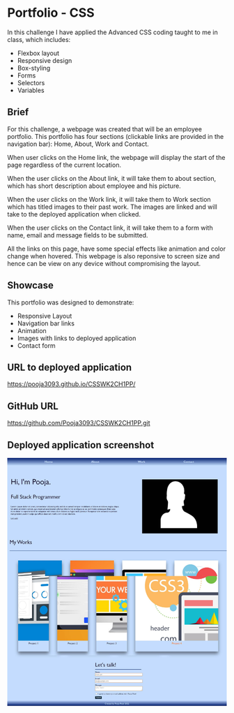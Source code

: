# Portfolio - CSS

In this challenge I have applied the Advanced CSS coding taught to me in class, which includes:

* Flexbox layout
* Responsive design
* Box-styling
* Forms
* Selectors
* Variables

## Brief
For this challenge, a webpage was created that will be an employee portfolio.
This portfolio has four sections (clickable links are provided in the navigation bar): Home, About, Work and Contact.

When user clicks on the Home link, the webpage will display the start of the page regardless of the current location.

When the user clicks on the About link, it will take them to about section, which has short description about employee and his picture.

When the user clicks on the Work link, it will take them to Work section which has titled images to their past work. The images are linked and will take to the deployed application when clicked.

When the user clicks on the Contact link, it will take them to a form with name, email and message fields to be submitted.

All the links on this page, have some special effects like animation and color change when hovered.
This webpage is also reponsive to screen size and hence can be view on any device without compromising the layout.

## Showcase
This portfolio was designed to demonstrate:

* Responsive Layout
* Navigation bar links
* Animation
* Images with links to deployed application
* Contact form

## URL to deployed application

https://pooja3093.github.io/CSSWK2CH1PP/

## GitHub URL

https://github.com/Pooja3093/CSSWK2CH1PP.git

## Deployed application screenshot
![screenshot](https://github.com/Pooja3093/CSSWK2CH1PP/blob/main/assets/Images/Pooja%20Patel%20-%20Full%20Stack%20Programmer.jpg)
